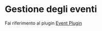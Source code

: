 # Gestione degli eventi

Fai riferimento al plugin [Event Plugin](https://www.workerman.net/plugin/64)
